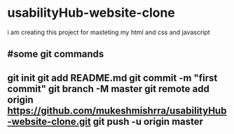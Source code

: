 # usabilityHub-website-clone
i am creating this project for masteting my html and css and javascript

#some git commands 
----------------------------------------------------------
git init
git add README.md
git commit -m "first commit"
git branch -M master
git remote add origin https://github.com/mukeshmishrra/usabilityHub-website-clone.git
git push -u origin master
----------------------------------------------------------

